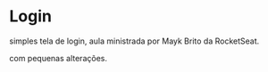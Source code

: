 # Login

simples tela de login,
aula ministrada por Mayk Brito da RocketSeat.

com pequenas alterações.
